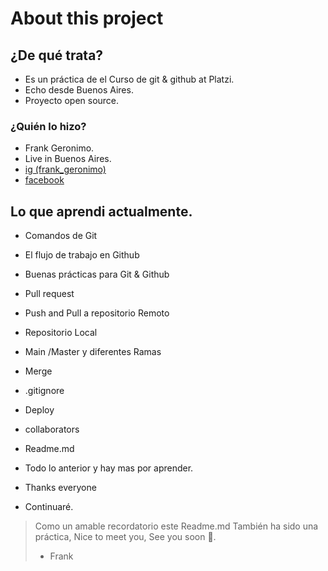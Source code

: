 # About this project

## ¿De qué trata?

* Es un práctica de el Curso de git & github at Platzi.
* Echo desde Buenos Aires.
* Proyecto open source.

### ¿Quién lo hizo?

* Frank Geronimo.
* Live in Buenos Aires.
* [ig (frank_geronimo)](http://https://www.instagram.com/frank_geronimo/ " ig")
* [facebook](https://www.facebook.com/ignacio.apasa/ " facebook")



## Lo que aprendi actualmente.
* Comandos de Git
* El flujo de trabajo en Github
* Buenas prácticas para Git & Github
* Pull request
* Push and Pull a repositorio Remoto
* Repositorio Local 
* Main /Master y diferentes Ramas
* Merge
* .gitignore
* Deploy 
* collaborators
* Readme.md
* Todo lo anterior y hay mas por aprender.

* Thanks everyone
* Continuaré.

> Como un amable recordatorio este Readme.md También ha sido una práctica, Nice to meet you, See you soon 👋.
> - Frank